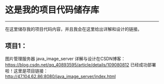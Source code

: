 # 这是我的项目代码储存库
***
在这里储存我的项目代码内容，并且我会在这里给出详解和设计的链接。

## 项目1：
图片管理服务器   java_image_server
详解与设计在CSDN博客：
https://blog.csdn.net/qq_40893595/article/details/109080812
已经成功部署啦！这里是项目链接：
http://47.104.62.86:8080/java_image_server/index.html